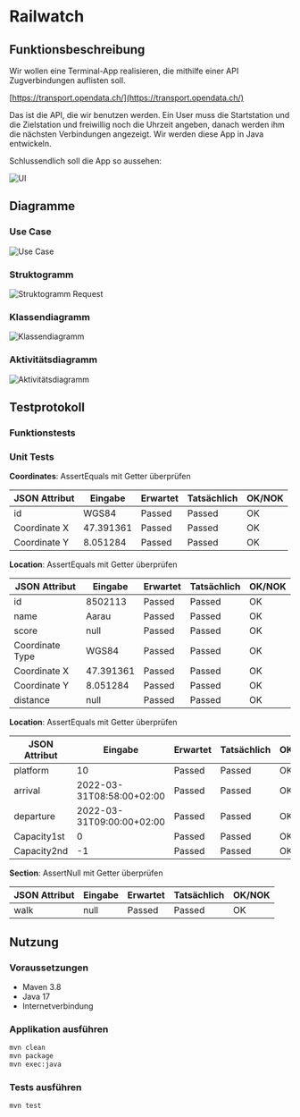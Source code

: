 # Railwatch

## Funktionsbeschreibung

Wir wollen eine Terminal-App realisieren, die mithilfe einer API Zugverbindungen auflisten soll.

[https://transport.opendata.ch/](https://transport.opendata.ch/)

Das ist die API, die wir benutzen werden. Ein User muss die Startstation und die Zielstation und freiwillig noch die Uhrzeit angeben, danach werden ihm die nächsten Verbindungen angezeigt. Wir werden diese App in Java entwickeln.

Schlussendlich soll die App so aussehen:

![UI](doc/ui.png)

## Diagramme

### Use Case

![Use Case](doc/usecase.png)

### Struktogramm

![Struktogramm Request](doc/request_structorizer.png)

### Klassendiagramm

![Klassendiagramm](doc/classdiagram.png)

### Aktivitätsdiagramm

![Aktivitätsdiagramm](doc/activity.png)

## Testprotokoll

### Funktionstests

### Unit Tests

**Coordinates**: AssertEquals mit Getter überprüfen

| JSON Attribut | Eingabe   | Erwartet | Tatsächlich | OK/NOK |
| ------------- | --------- | -------- | ----------- | ------ |
| id            | WGS84     | Passed   | Passed      | OK     |
| Coordinate X  | 47.391361 | Passed   | Passed      | OK     |
| Coordinate Y  | 8.051284  | Passed   | Passed      | OK     |

**Location**: AssertEquals mit Getter überprüfen

| JSON Attribut   | Eingabe   | Erwartet | Tatsächlich | OK/NOK |
| --------------- | --------- | -------- | ----------- | ------ |
| id              | 8502113   | Passed   | Passed      | OK     |
| name            | Aarau     | Passed   | Passed      | OK     |
| score           | null      | Passed   | Passed      | OK     |
| Coordinate Type | WGS84     | Passed   | Passed      | OK     |
| Coordinate X    | 47.391361 | Passed   | Passed      | OK     |
| Coordinate Y    | 8.051284  | Passed   | Passed      | OK     |
| distance        | null      | Passed   | Passed      | OK     |

**Location**: AssertEquals mit Getter überprüfen

| JSON Attribut | Eingabe                   | Erwartet | Tatsächlich | OK/NOK |
| ------------- | ------------------------- | -------- | ----------- | ------ |
| platform      | 10                        | Passed   | Passed      | OK     |
| arrival       | 2022-03-31T08:58:00+02:00 | Passed   | Passed      | OK     |
| departure     | 2022-03-31T09:00:00+02:00 | Passed   | Passed      | OK     |
| Capacity1st   | 0                         | Passed   | Passed      | OK     |
| Capacity2nd   | -1                        | Passed   | Passed      | OK     |

**Section**: AssertNull mit Getter überprüfen

| JSON Attribut | Eingabe | Erwartet | Tatsächlich | OK/NOK |
| ------------- | ------- | -------- | ----------- | ------ |
| walk          | null    | Passed   | Passed      | OK     |

## Nutzung

### Voraussetzungen

- Maven 3.8
- Java 17
- Internetverbindung

### Applikation ausführen

```bash
mvn clean
mvn package
mvn exec:java
```

### Tests ausführen

```bash
mvn test
```
